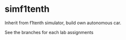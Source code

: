 # simf1tenth
Inherit from f1tenth simulator, build own autonomous car. 

See the branches for each lab assignments
